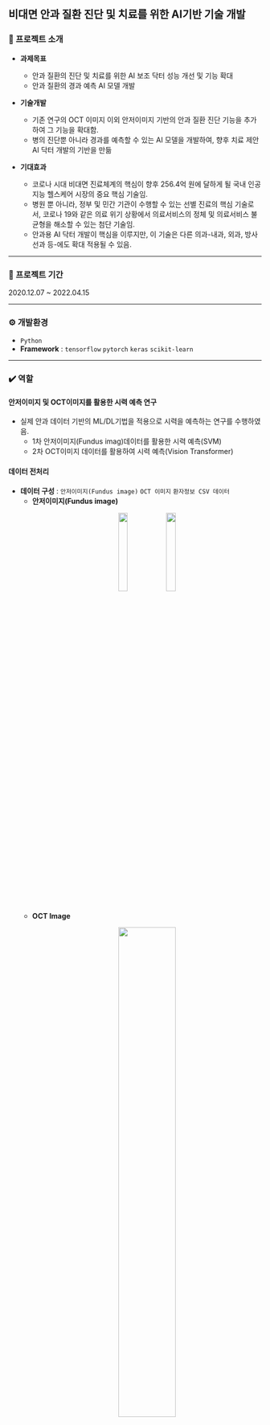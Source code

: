 ## 비대면 안과 질환 진단 및 치료를 위한 AI기반 기술 개발
### 📌 프로젝트 소개
- **과제목표**
  - 안과 질환의 진단 및 치료를 위한 AI 보조 닥터 성능 개선 및 기능 확대
  - 안과 질환의 경과 예측 AI 모델 개발

 - **기술개발**
   - 기존 연구의 OCT 이미지 이외 안저이미지 기반의 안과 질환 진단 기능을 추가하여 그 기능을 확대함.
   - 병의 진단뿐 아니라 경과를 예측할 수 있는 AI 모델을 개발하여, 향후 치료 제안 AI 닥터 개발의 기반을 만듦 

- **기대효과**
  - 코로나 시대 비대면 진료체계의 핵심이 향후 256.4억 원에 달하게 될 국내 인공지능 헬스케어 시장의 중요 핵심 기술임.
  - 병원 뿐 아니라, 정부 및 민간 기관이 수행할 수 있는 선별 진료의 핵심 기술로서, 코로나 19와 같은 의료 위기 상황에서 의료서비스의 정체 및 의료서비스 불균형을 해소할 수 있는 첨단 기술임.
  - 안과용 AI 닥터 개발이 핵심을 이루지만, 이 기술은 다른 의과-내과, 외과, 방사선과 등-에도 확대 적용될 수 있음. 

---

### 📆 프로젝트 기간
2020.12.07 ~ 2022.04.15

---

### ⚙️ 개발환경
- `Python`
- **Framework** : `tensorflow` `pytorch` `keras` `scikit-learn`
  
---

### ✔️ 역할
#### 안저이미지 및 OCT이미지를 활용한 시력 예측 연구 
- 실제 안과 데이터 기반의 ML/DL기법을 적용으로 시력을 예측하는 연구를 수행하였음.
  - 1차 안저이미지(Fundus imag)데이터를 활용한 시력 예측(SVM)
  - 2차 OCT이미지 데이터를 활용하여 시력 예측(Vision Transformer)


#### 데이터 전처리
- **데이터 구성** : `안저이미지(Fundus image)` `OCT 이미지` `환자정보 CSV 데이터`
  - **안저이미지(Fundus image)**
    <p align="center">  
    <img src="https://github.com/ssh6lq/Development-of-AI-based-technology-for-diagnosis-and-treatment-of-ophthalmic-diseases/assets/154342847/82568f36-fa1e-4e20-96a2-92e636f3026b.png" align="center" width="20%">  
    <img src="https://github.com/ssh6lq/Development-of-AI-based-technology-for-diagnosis-and-treatment-of-ophthalmic-diseases/assets/154342847/239e80db-6c95-49a0-bedf-f62be4a2329e.png" align="center" width="20%">  
    </p>
  - **OCT Image**
    <p align="center">  
    <img src="https://github.com/ssh6lq/Development-of-AI-based-technology-for-diagnosis-and-treatment-of-ophthalmic-diseases/assets/154342847/a0a56ce1-611a-443f-84f2-7a7a9f849535.png" align="center" width="50%">  
    </p>





